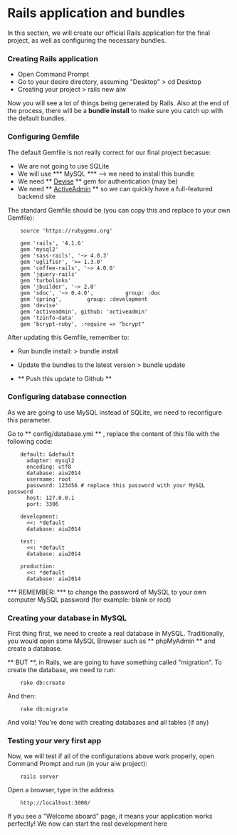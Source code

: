 # Rails application and bundles

In this section, we will create our official Rails application for the final project, as well as configuring the necessary
bundles.

### Creating Rails application

*   Open Command Prompt
*   Go to your desire directory, assuming "Desktop"
        > cd Desktop
*   Creating your project
        > rails new aiw

Now you will see a lot of things being generated by Rails. Also at the end of the process, there will be a
**bundle install** to make sure you catch up with the default bundles.

### Configuring Gemfile

The default Gemfile is not really correct for our final project becasue:

*   We are not going to use SQLite
*   We will use *** MySQL *** --> we need to install this bundle
*   We need ** [Devise](https://github.com/plataformatec/devise "Devise github page") ** gem for authentication (may be)
*   We need ** [ActiveAdmin](https://github.com/activeadmin/activeadmin "Active Admin github page") ** so we can quickly have
a full-featured backend site

The standard Gemfile should be (you can copy this and replace to your own Gemfile):

        source 'https://rubygems.org'

        gem 'rails', '4.1.6'
        gem 'mysql2'
        gem 'sass-rails', '~> 4.0.3'
        gem 'uglifier', '>= 1.3.0'
        gem 'coffee-rails', '~> 4.0.0'
        gem 'jquery-rails'
        gem 'turbolinks'
        gem 'jbuilder', '~> 2.0'
        gem 'sdoc', '~> 0.4.0',          group: :doc
        gem 'spring',        group: :development
        gem 'devise'
        gem 'activeadmin', github: 'activeadmin'
        gem 'tzinfo-data'
        gem 'bcrypt-ruby', :require => "bcrypt"

After updating this Gemfile, remember to:

*   Run bundle install:
        > bundle install

*   Update the bundles to the latest version
        > bundle update

*   ** Push this update to Github **

### Configuring database connection

As we are going to use MySQL instead of SQLite, we need to reconfigure this parameter.

Go to ** config/database.yml ** , replace the content of this file with the following code:

        default: &default
          adapter: mysql2
          encoding: utf8
          database: aiw2014
          username: root
          password: 123456 # replace this password with your MySQL password
          host: 127.0.0.1
          port: 3306

        development:
          <<: *default
          database: aiw2014

        test:
          <<: *default
          database: aiw2014

        production:
          <<: *default
          database: aiw2014

*** REMEMBER: *** to change the password of MySQL to your own computer MySQL password (for example: blank or root)

### Creating your database in MySQL

First thing first, we need to create a real database in MySQL. Traditionally, you would open some MySQL Browser such as
** phpMyAdmin ** and create a database.

** BUT **, in Rails, we are going to have something called "migration". To create the database, we need to run:

        rake db:create

And then:

        rake db:migrate

And voila! You're done with creating databases and all tables (if any)

### Testing your very first app

Now, we will test if all of the configurations above work properly, open Command Prompt and run (in your aiw project):

        rails server

Open a browser, type in the address

        http://localhost:3000/

If you see a "Welcome aboard" page, it means your application works perfectly! We now can start the real development here